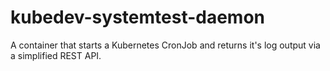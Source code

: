 # kubedev-systemtest-daemon

A container that starts a Kubernetes CronJob and returns it's log output via a simplified REST API.
